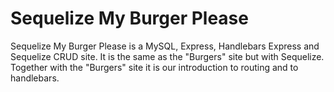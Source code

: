 # Sequelize My Burger Please

Sequelize My Burger Please is a MySQL, Express, Handlebars Express and Sequelize CRUD site. It is the same as the "Burgers" site but with Sequelize. Together with the "Burgers" site it is our introduction to routing and to handlebars.